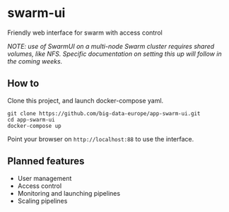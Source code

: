 # swarm-ui

Friendly web interface for swarm with access control

*NOTE: use of SwarmUI on a multi-node Swarm cluster requires shared volumes, like NFS.  Specific  documentation on setting this up will follow in the coming weeks.*

## How to

Clone this project, and launch docker-compose yaml.

    git clone https://github.com/big-data-europe/app-swarm-ui.git
    cd app-swarm-ui
    docker-compose up

Point your browser on `http://localhost:88` to use the interface.

## Planned features

- User management
- Access control
- Monitoring and launching pipelines
- Scaling pipelines
